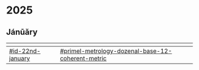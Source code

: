 # 2025

## Jánūăry

<table data-view="cards"><thead><tr><th data-card-target data-type="content-ref"></th><th data-type="content-ref"></th></tr></thead><tbody><tr><td><a href="january.md#id-22nd-january">#id-22nd-january</a></td><td><a href="january.md#primel-metrology-dozenal-base-12-coherent-metric">#primel-metrology-dozenal-base-12-coherent-metric</a></td></tr></tbody></table>
